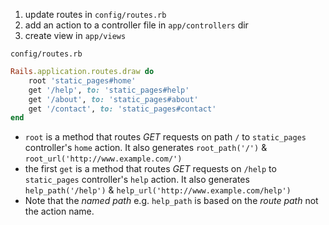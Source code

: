 1. update routes in `config/routes.rb`
2. add an action to a controller file in `app/controllers` dir
3. create view in `app/views`

`config/routes.rb`
```ruby
Rails.application.routes.draw do
	root 'static_pages#home'
	get '/help', to: 'static_pages#help'
	get '/about', to: 'static_pages#about'
	get '/contact', to: 'static_pages#contact'
end
```
- `root`  is a method that routes *GET* requests on path `/` to `static_pages` controller's `home` action. It also generates `root_path('/')` & `root_url('http://www.example.com/')`
- the first `get` is a method that routes *GET* requests on `/help` to `static_pages` controller's `help` action. It also generates `help_path('/help')` & `help_url('http://www.example.com/help')`
- Note that the *named path* e.g. `help_path` is based on the *route path* not the action name. 
